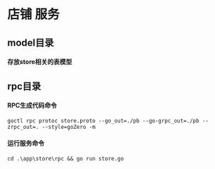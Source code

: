 # 店铺 服务

## model目录
#### 存放store相关的表模型

## rpc目录
#### RPC生成代码命令
    goctl rpc protoc store.proto --go_out=./pb --go-grpc_out=./pb --zrpc_out=. --style=goZero -m
#### 运行服务命令
    cd .\app\store\rpc && go run store.go